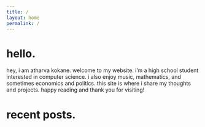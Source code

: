 ```yaml
---
title: /
layout: home
permalink: /
---
```


# hello.

hey, i am atharva kokane. welcome to my website. i’m a high school student interested in computer science. i also enjoy music, mathematics, and sometimes economics and politics. this site is where i share my thoughts and projects. happy reading and thank you for visiting!

# recent posts.
